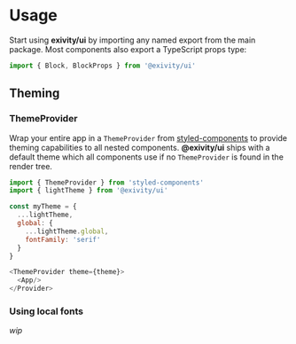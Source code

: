 Usage
=====

Start using **exivity/ui** by importing any named export from the main package. Most components also export a TypeScript props type:

```javascript
import { Block, BlockProps } from '@exivity/ui' 
```

Theming
-------

### ThemeProvider

Wrap your entire app in a `ThemeProvider` from [styled-components](https://www.styled-components.com/docs/advanced#theming) to provide theming capabilities to all nested components. **@exivity/ui** ships with a default theme which all components use if no `ThemeProvider` is found in the render tree.

```javascript
import { ThemeProvider } from 'styled-components'
import { lightTheme } from '@exivity/ui'

const myTheme = {
  ...lightTheme,
  global: {
    ...lightTheme.global,
    fontFamily: 'serif'
  }
}

<ThemeProvider theme={theme}>
  <App/>
</Provider>
```

### Using local fonts

_wip_
